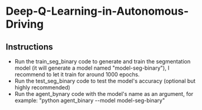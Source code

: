 # Deep-Q-Learning-in-Autonomous-Driving

## Instructions
- Run the train_seg_binary code to generate and train the segmentation model (it will generate a model named "model-seg-binary"), I recommend to let it train for around 1000 epochs.
- Run the test_seg_binary code to test the model's accuracy (optional but highly recommended)
- Run the agent_bynary code with the model's name as an argument, for example: "python agent_binary --model model-seg-binary"
